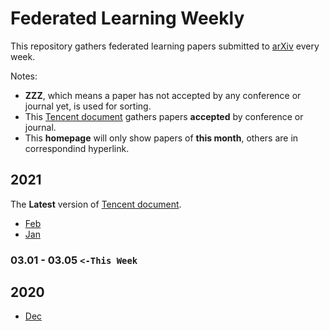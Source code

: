 # Federated Learning Weekly

This repository gathers federated learning papers submitted to [arXiv]((https://arxiv.org/search/advanced?advanced=&terms-0-operator=AND&terms-0-term=federated+learning&terms-0-field=all&classification-physics_archives=all&classification-include_cross_list=include&date-year=2020&date-filter_by=date_range&date-from_date=2021-02-01&date-to_date=&date-date_type=submitted_date&abstracts=show&size=50&order=-submitted_date)) every week.

Notes:
- **ZZZ**, which means a paper has not accepted by any conference or journal yet, is used for sorting.
- This [Tencent document](https://docs.qq.com/sheet/DSU9MTG5QWm91SFBh) gathers papers **accepted** by conference or journal.
- This **homepage** will only show papers of **this month**, others are in correspondind hyperlink.

<!-- 
Notes:
- The regular expression `\s+\) -> )` is used to remove abundant spaces. -->


## 2021
The **Latest** version of [Tencent document](https://docs.qq.com/sheet/DSXB6Qk9KanBURURR?).

- [Feb](2021/02.md)
- [Jan](2021/01.md)


### 03.01 - 03.05 `<-This Week`

## 2020
- [Dec](2020/12.md)